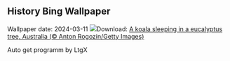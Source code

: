 ## History Bing Wallpaper
Wallpaper date: 2024-03-11
![](https://www.bing.com/th?id=OHR.SleepyKoala_EN-IN1567307093_UHD.jpg&w=1000)Download: [A koala sleeping in a eucalyptus tree, Australia (© Anton Rogozin/Getty Images)](https://www.bing.com/th?id=OHR.SleepyKoala_EN-IN1567307093_UHD.jpg)

Auto get programm by LtgX

